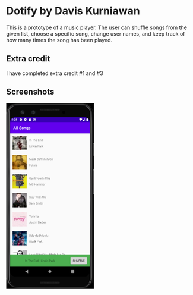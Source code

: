 # Dotify by Davis Kurniawan

This is a prototype of a music player. The user can shuffle songs from
the given list, choose a specific song, change user names, and keep
track of how many times the song has been played.

## Extra credit
I have completed extra credit #1 and #3

## Screenshots
<img src="./Dotify v2.0.png" alt="Screenshot of the app" height="500" />